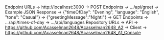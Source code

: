 Endpoint URLs
->  http://localhost:3000
    -> POST Endpoints
        -> .../api/greet
            -> Example JSON Response
                -> {"timeOfDay": "Evening", "language": "English", "tone": "Casual"}
                    -> {"greetingMessage":"Night!"}
    -> GET Endpoints
        -> .../api/times-of-day
        -> .../api/languages
Repository URLs
-> API
    -> https://github.com/Acasselman2648/Acasselman2648_A2
-> Client 
    -> https://github.com/Acasselman2648/Acasselman2648_A1_Console